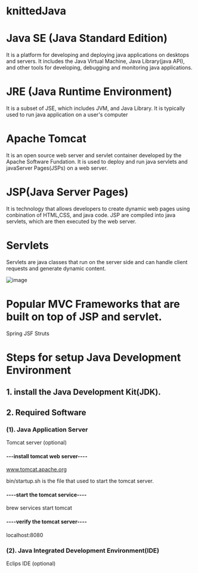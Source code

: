 # knittedJava
# Java SE (Java Standard Edition)
It is a platform for developing and deploying java applications on desktops and servers. It includes the Java Virtual Machine, Java Library(java API), and other tools for developing, debugging and monitoring java applications.

# JRE (Java Runtime Environment)
It is a subset of JSE, which includes JVM, and Java Library. It is typically used to run java application on a user's computer

# Apache Tomcat
It is an open source web server and servlet container developed by the Apache Software Fundation.
It is used to deploy and run java servlets and javaServer Pages(JSPs) on a web server.

# JSP(Java Server Pages)
It is technology that allows developers to create dynamic web pages using conbination of HTML,CSS, and java code.
JSP are compiled into java servlets, which are then executed by the web server.

# Servlets
Servlets are java classes that run on the server side and can handle client requests and generate dynamic content.

![image](https://user-images.githubusercontent.com/37968494/214590254-ea93abd2-e3c4-4d1c-b37a-513fc8cec34e.png)

# Popular MVC Frameworks that are built on top of JSP and servlet.
Spring 
JSF
Struts 


# Steps for setup Java Development Environment
## 1. install the Java Development Kit(JDK).

## 2. Required Software
### (1). Java Application Server
Tomcat server (optional)

#### ---install tomcat web server----
www.tomcat.apache.org

bin/startup.sh is the file that used to start the tomcat server.

#### ----start the tomcat service---- 
brew services start tomcat

#### ----verify the tomcat server----
localhost:8080

### (2). Java Integrated Development Environment(IDE)
Eclips IDE (optional)

